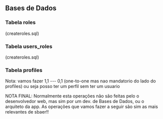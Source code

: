 ## Bases de Dados

### Tabela roles

(createroles.sql)

### Tabela users_roles

(createroles.sql)

### Tabela profiles

Nota: vamos fazer 1,1 --- 0,1 (one-to-one mas nao mandatorio do lado do profiles)
ou seja posso ter um perfil sem ter um usuario

NOTA FINAL: Normalmente esta operações não são feitas pelo o desenvolvedor web,
mas sim por um dev. de Bases de Dados, ou o arquiteto da app. As operações que vamos
fazer a seguir são sim as mais relevantes de sbaer!!
